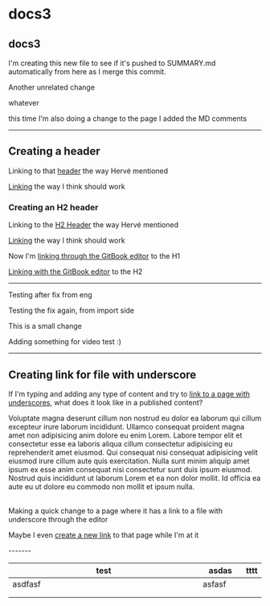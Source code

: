 # docs3

## docs3

I'm creating this new file to see if it's pushed to SUMMARY.md automatically from here as I merge this commit.

Another unrelated change

whatever

this time I'm also doing a change to the page I added the MD comments

***

## Creating a header

Linking to that [header](../#creating-a-header) the way Hervé mentioned

[Linking](docs3.md#creating-a-header) the way I think should work

### Creating an H2 header

Linking to the [H2 Header](../creating-an-h2-header/) the way Hervé mentioned

[Linking](docs3.md#creating-an-h2-header) the way I think should work

Now I'm [linking through the GitBook editor](docs3.md#creating-a-header) to the H1

[Linking with the GitBook editor](docs3.md#creating-an-h2-header) to the H2

***

Testing after fix from eng

Testing the fix again, from import side

This is a small change

Adding something for video test :)

***

## Creating link for file with underscore

If I'm typing and adding any type of content and try to [link to a page with underscores](../domain/test\_file\_underscore.md), what does it look like in a published content?

Voluptate magna deserunt cillum non nostrud eu dolor ea laborum qui cillum excepteur irure laborum incididunt. Ullamco consequat proident magna amet non adipisicing anim dolore eu enim Lorem. Labore tempor elit et consectetur esse ea laboris aliqua cillum consectetur adipisicing eu reprehenderit amet eiusmod. Qui consequat nisi consequat adipisicing velit eiusmod irure cillum aute quis exercitation. Nulla sunt minim aliquip amet ipsum ex esse anim consequat nisi consectetur sunt duis ipsum eiusmod. Nostrud quis incididunt ut laborum Lorem et ea non dolor mollit. Id officia ea aute eu ut dolore eu commodo non mollit et ipsum nulla.

\
Making a quick change to a page where it has a link to a file with underscore through the editor

Maybe I even [create a new link](../domain/test\_file\_underscore.md) to that page while I'm at it

\-------

<table><thead><tr><th width="401">test</th><th width="73">asdas</th><th>tttt</th></tr></thead><tbody><tr><td>asdfasf</td><td>asfasf</td><td></td></tr><tr><td></td><td></td><td></td></tr><tr><td></td><td></td><td></td></tr></tbody></table>
